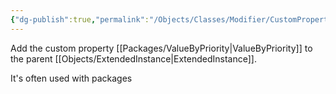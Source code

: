 ```yaml
---
{"dg-publish":true,"permalink":"/Objects/Classes/Modifier/CustomPropertyModifier/","noteIcon":"","updated":"2023-12-21T08:18:35.581+09:00"}
---
```


Add the custom property [[Packages/ValueByPriority\|ValueByPriority]] to the parent [[Objects/ExtendedInstance\|ExtendedInstance]].  
  
It's often used with packages